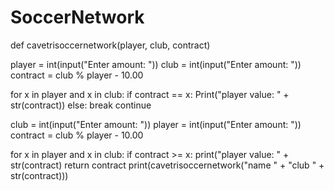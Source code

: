 # SoccerNetwork
def cavetrisoccernetwork(player, club, contract)

player = int(input("Enter amount: "))
club = int(input("Enter amount: "))
contract  = club % player - 10.00

for x in player and x in club:
 if contract == x:
 Print("player value: " + str(contract))
else:
break
continue 

club = int(input("Enter amount: "))
player = int(input("Enter amount: "))
contract = club % player - 10.00

for x in player and x in club:
 if contract >= x:
 print("player value: " + str(contract)
return contract 
print(cavetrisoccernetwork("name " + "club " + str(contract)))
